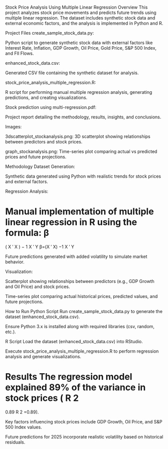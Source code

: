 Stock Price Analysis Using Multiple Linear Regression
Overview
This project analyzes stock price movements and predicts future trends using multiple linear regression. The dataset includes synthetic stock data and external economic factors, and the analysis is implemented in Python and R.

Project Files
create_sample_stock_data.py:

Python script to generate synthetic stock data with external factors like Interest Rate, Inflation, GDP Growth, Oil Price, Gold Price, S&P 500 Index, and FII Flows.

enhanced_stock_data.csv:

Generated CSV file containing the synthetic dataset for analysis.

stock_price_analysis_multiple_regression.R:

R script for performing manual multiple regression analysis, generating predictions, and creating visualizations.

Stock prediction using multi-regression.pdf:

Project report detailing the methodology, results, insights, and conclusions.

Images:

3dscatterplot_stockanalysis.png: 3D scatterplot showing relationships between predictors and stock prices.

graph_stockanalysis.png: Time-series plot comparing actual vs predicted prices and future projections.

Methodology
Dataset Generation:

Synthetic data generated using Python with realistic trends for stock prices and external factors.

Regression Analysis:

Manual implementation of multiple linear regression in R using the formula:
β
=
(
X
′
X
)
−
1
X
′
Y
β=(X 
′
 X) 
−1
 X 
′
 Y

Future predictions generated with added volatility to simulate market behavior.

Visualization:

Scatterplot showing relationships between predictors (e.g., GDP Growth and Oil Price) and stock prices.

Time-series plot comparing actual historical prices, predicted values, and future projections.

How to Run
Python Script
Run create_sample_stock_data.py to generate the dataset (enhanced_stock_data.csv).

Ensure Python 3.x is installed along with required libraries (csv, random, etc.).

R Script
Load the dataset (enhanced_stock_data.csv) into RStudio.

Execute stock_price_analysis_multiple_regression.R to perform regression analysis and generate visualizations.

Results
The regression model explained 89% of the variance in stock prices (
R
2
=
0.89
R 
2
 =0.89).

Key factors influencing stock prices include GDP Growth, Oil Price, and S&P 500 Index values.

Future predictions for 2025 incorporate realistic volatility based on historical residuals.
